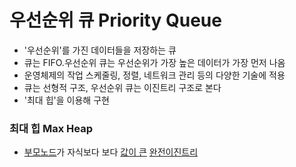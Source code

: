 # 우선순위 큐 Priority Queue
- '우선순위'를 가진 데이터들을 저장하는 큐
- 큐는 FIFO.우선순위 큐는 우선순위가 가장 높은 데이터가 가장 먼저 나옴
- 운영체제의 작업 스케줄링, 정렬, 네트워크 관리 등의 다양한 기술에 적용
- 큐는 선형적 구조, 우선순위 큐는 이진트리 구조로 본다
- '최대 힙'을 이용해 구현
### 최대 힙 Max Heap
- <u>부모노드</u>가 자식보다 보다 <u>값이 큰</u> <u>완전이진트리</u>